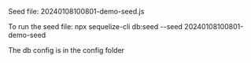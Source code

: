 Seed file: 20240108100801-demo-seed.js


To run the seed file: npx sequelize-cli db:seed --seed 20240108100801-demo-seed


The db config is in the config folder
